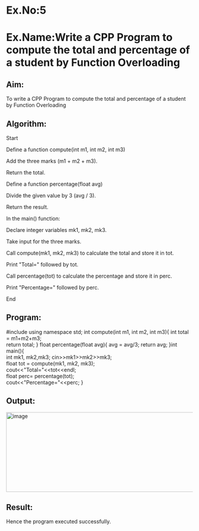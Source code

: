# Ex.No:5
# Ex.Name:Write a CPP Program to compute the total and percentage of a student by Function Overloading

## Aim:
To write a CPP Program to compute the total and percentage of a student by Function Overloading

## Algorithm:
Start

Define a function compute(int m1, int m2, int m3)

Add the three marks (m1 + m2 + m3).

Return the total.

Define a function percentage(float avg)

Divide the given value by 3 (avg / 3).

Return the result.

In the main() function:

Declare integer variables mk1, mk2, mk3.

Take input for the three marks.

Call compute(mk1, mk2, mk3) to calculate the total and store it in tot.

Print "Total=" followed by tot.

Call percentage(tot) to calculate the percentage and store it in perc.

Print "Percentage=" followed by perc.

End




## Program:
#include<iostream>
using namespace std;
int compute(int m1, int m2, int m3){ 
    int total = m1+m2+m3;  
    return total;
}
float percentage(float avg){ 
    avg = avg/3; 
    return avg;
}int main(){  
    int mk1, mk2,mk3; 
    cin>>mk1>>mk2>>mk3;  
    float tot = compute(mk1, mk2, mk3);  
    cout<<"Total="<<tot<<endl;     
    float perc= percentage(tot);  
    cout<<"Percentage="<<perc;
}


## Output:
<img width="1357" height="215" alt="image" src="https://github.com/user-attachments/assets/71362a75-8266-4310-a5ab-2a2c71319d46" />



## Result:
Hence the program executed successfully.

